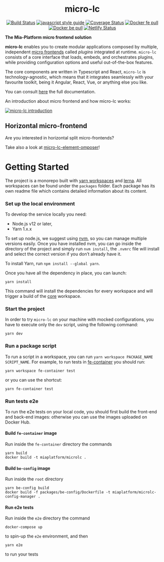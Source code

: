 <div align="center">

# micro-lc

[![Build Status][github-actions-svg]][github-actions]
[![javascript style guide][standard-mia-svg]][standard-mia]
[![Coverage Status][coverall-svg]][coverall-io]
[![Docker fe pull][docker-frontend-pull-svg]][docker-frontend-pull]
[![Docker be pull][docker-backend-pull-svg]][docker-backend-pull]
[![Netlify Status](https://api.netlify.com/api/v1/badges/0a523c94-cd60-4851-ae60-14e8fa79d0c8/deploy-status)](https://app.netlify.com/sites/micro-lc/deploys)

</div>

**The Mia-Platform micro frontend solution**

**micro-lc** enables you to create modular applications composed by multiple, independent [micro frontends][micro-frontends]
called _plugins_ integrated at runtime. `micro-lc` consists of a core interface that loads, embeds, and orchestrates plugins, while
providing configuration options and useful out-of-the-box features.

The core components are written in Typescript and React, `micro-lc` is technology-agnostic, which means that it integrates
seamlessly with your favourite toolkit, being it Angular, React, Vue, or anything else you like.

You can consult [here][micro-lc-doc] the full documentation.

An introduction about micro frontend and how micro-lc works:

[![micro-lc introduction][micro-lc-youtube-snap]][micro-lc-youtube-video]

## Horizontal micro-frontend
Are you interested in horizontal split micro-frontends?

Take also a look at [micro-lc-element-omposer][micro-lc-element-composer]!

# Getting Started

The project is a monorepo built with [yarn workspaces][workspaces] and [lerna][lerna]. All workspaces can be found under
the `packages` folder. Each package has its own readme file which contains detailed information about its content.

### Set up the local environment

To develop the service locally you need:

- Node.js v12 or later,
- Yarn 1.x.x

To set up node.js, we suggest using [nvm][nvm], so you can manage multiple versions easily. Once you have installed nvm,
you can go inside the directory of the project and simply run `nvm install`, the `.nvmrc` file will install and select
the correct version if you don’t already have it.

To install Yarn, run `npm install --global yarn`.

Once you have all the dependency in place, you can launch:

```shell
yarn install
```

This command will install the dependencies for every workspace and will trigger a build of the [core](./packages/core/README.md)
workspace.

### Start the project

In order to try `micro-lc` on your machine with mocked configurations, you have to execute only the `dev` script, using the following command:

```shell
yarn dev
```

### Run a package script

To run a script in a workspace, you can run `yarn workspace PACKAGE_NAME SCRIPT_NAME`. For example, to run tests in
[fe-container](./packages/fe-container/README.md) you should run:

```shell
yarn workspace fe-container test
```

or you can use the shortcut:

```shell
yarn fe-container test
```

### Run tests e2e

To run the e2e tests on your local code, you should first build the front-end and back-end images: otherwise you can use the images uploaded on Docker Hub.

#### Build `fe-container` image

Run inside the `fe-container` directory the commands

```shell
yarn build
docker build -t miaplatform/microlc .
```

#### Build `be-config` image

Run inside the `root` directory

```shell
yarn be-config build
docker build -f packages/be-config/Dockerfile -t miaplatform/microlc-config-manager .
```

#### Run e2e tests

Run inside the `e2e` directory the command

```shell
docker-compose up
```

to spin-up the `e2e` environment, and then

```shell
yarn e2e
```

to run your tests

[micro-frontends]: https://micro-frontends.org/
[workspaces]: https://classic.yarnpkg.com/en/docs/workspaces/
[lerna]: https://github.com/lerna/lerna
[nvm]: https://github.com/creationix/nvm
[mock-server]: https://github.com/staticdeploy/mock-server
[standard-mia-svg]: https://img.shields.io/badge/code_style-standard--mia-orange.svg
[standard-mia]: https://github.com/mia-platform/eslint-config-mia
[coverall-svg]: https://coveralls.io/repos/github/mia-platform/microlc/badge.svg
[coverall-io]: https://coveralls.io/github/mia-platform/microlc
[docker-frontend-pull]: https://hub.docker.com/r/miaplatform/microlc
[docker-frontend-pull-svg]: https://img.shields.io/docker/pulls/miaplatform/microlc?label=Frontend%20pulls
[docker-backend-pull]: https://hub.docker.com/r/miaplatform/microlc-config-manager
[docker-backend-pull-svg]: https://img.shields.io/docker/pulls/miaplatform/microlc-config-manager?label=Backend%20pulls
[github-actions]: https://github.com/mia-platform/microlc/actions
[github-actions-svg]: https://img.shields.io/github/workflow/status/mia-platform/microlc/Node.js%20fe-container%20CI
[micro-lc-doc]: https://docs.mia-platform.eu/docs/business_suite/microlc/overview
[micro-lc-youtube-snap]: https://img.youtube.com/vi/QumadjC2krU/0.jpg
[micro-lc-youtube-video]: https://www.youtube.com/watch?v=QumadjC2krU
[micro-lc-element-composer]: https://github.com/micro-lc/micro-lc-element-composer

